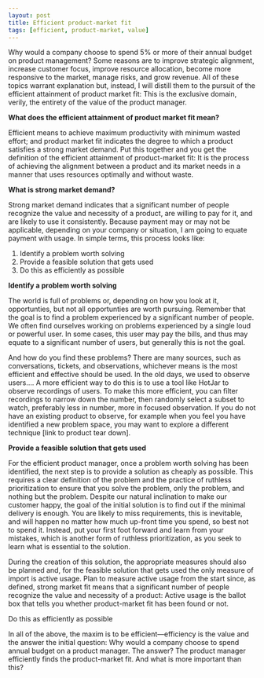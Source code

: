 ```yaml
---
layout: post
title: Efficient product-market fit
tags: [efficient, product-market, value]
---
```


Why would a company choose to spend 5% or more of their annual budget on product management?  Some reasons are to improve strategic alignment, increase customer focus, improve resource allocation, become more responsive to the market, manage risks, and grow revenue.  All of these topics warrant explanation but, instead, I will distill them to the pursuit of the efficient attainment of product market fit:  This is the exclusive domain, verily, the entirety of the value of the product manager.

**What does the efficient attainment of product market fit mean?**

Efficient means to achieve maximum productivity with minimum wasted effort; and product market fit indicates the degree to which a product satisfies a strong market demand.  Put this together and you get the definition of the efficient attainment of product-market fit:  It is the process of achieving the alignment between a product and its market needs in a manner that uses resources optimally and without waste.  

**What is strong market demand?**

Strong market demand indicates that a significant number of people recognize the value and necessity of a product, are willing to pay for it, and are likely to use it consistently.  Because payment may or may not be applicable, depending on your company or situation, I am going to equate payment with usage.  In simple terms, this process looks like:

1. Identify a problem worth solving
2. Provide a feasible solution that gets used
3. Do this as efficiently as possible

**Identify a problem worth solving**

The world is full of problems or, depending on how you look at it, opportunties, but not all opportunties are worth pursuing.  Remember that the goal is to find a problem experienced by a significant number of people.  We often find ourselves working on problems experienced by a single loud or powerful user.  In some cases, this user may pay the bills, and thus may equate to a significant number of users, but generally this is not the goal.  

And how do you find these problems?  There are many sources, such as conversations, tickets, and observations, whichever means is the most efficient and effective should be used.  In the old days, we used to observe users….  A more efficient way to do this is to use a tool like HotJar to observe recordings of users.  To make this more efficient, you can filter recordings to narrow down the number, then randomly select a subset to watch, preferably less in number, more in focused observation.  If you do not have an existing product to observe, for example when you feel you have identified a new problem space, you may want to explore a different technique [link to product tear down].

**Provide a feasible solution that gets used**

For the efficient product manager, once a problem worth solving has been identified, the next step is to provide a solution as cheaply as possible.  This requires a clear definition of the problem and the practice of ruthless prioritization to ensure that you solve the problem, only the problem, and nothing but the problem.  Despite our natural inclination to make our customer happy, the goal of the initial solution is to find out if the minimal delivery is enough.  You are likely to miss requirements, this is inevitable, and will happen no matter how much up-front time you spend, so best not to spend it.  Instead, put your first foot forward and learn from your mistakes, which is another form of ruthless prioritization, as you seek to learn what is essential to the solution.

During the creation of this solution, the appropriate measures should also be planned and, for the feasible solution that gets used the only measure of import is active usage.  Plan to measure active usage from the start since, as defined, strong market fit means that a significant number of people recognize the value and necessity of a product:  Active usage is the ballot box that tells you whether product-market fit has been found or not.

Do this as efficiently as possible

In all of the above, the maxim is to be efficient—efficiency is the value and the answer the initial question:  Why would a company choose to spend annual budget on a product manager.  The answer?  The product manager efficiently finds the product-market fit.  And what is more important than this?
